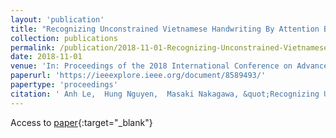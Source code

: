 ```yaml
---
layout: 'publication'
title: "Recognizing Unconstrained Vietnamese Handwriting By Attention Based Encoder Decoder Model"
collection: publications
permalink: /publication/2018-11-01-Recognizing-Unconstrained-Vietnamese-Handwriting-By-Attention-Based-Encoder-Decoder-Model
date: 2018-11-01
venue: 'In: Proceedings of the 2018 International Conference on Advanced Computing and Applications (ACOMP)'
paperurl: 'https://ieeexplore.ieee.org/document/8589493/'
papertype: 'proceedings'
citation: ' Anh Le,  Hung Nguyen,  Masaki Nakagawa, &quot;Recognizing Unconstrained Vietnamese Handwriting By Attention Based Encoder Decoder Model.&quot; In: Proceedings of the 2018 International Conference on Advanced Computing and Applications (ACOMP), 2018.'
---
```

Access to [paper](https://ieeexplore.ieee.org/document/8589493/){:target="_blank"}